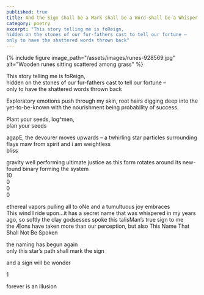 ```yaml
---
published: true
title: And the Sign shall be a Mark shall be a Word shall be a Whisper
category: poetry
excerpt: "This story telling me is foReign,  
hidden on the stones of our fur-fathers cast to tell our fortune –  
only to have the shattered words thrown back"
---
```

{% include figure image_path="/assets/images/runes-928569.jpg" alt="Wooden runes sitting scattered among grass" %}

This story telling me is foReign,  
hidden on the stones of our fur-fathers cast to tell our fortune –  
only to have the shattered words thrown back

Exploratory emotions push through my skin, root hairs digging deep into the yet-to-be-known with the nourishment being probability of success.

Plant your seeds, log^men,  
plan your seeds

agapE, the devourer moves upwards – a twhirling star particles surrounding flays maw from spirit and i am   weightless  
bliss

gravity well performing ultimate justice as this form rotates around its new-found binary forming the system  
10  
0  
0  
0

ethereal vapors pulling all to oNe and a tumultuous joy embraces  
This wind I ride upon…it has a secret name that was whispered in my years ago, so softly the clay godsesses spoke this talisMan’s true sign to me  
the Æons have taken more than our perception, but also This Name That Shall Not Be Spoken

the naming has begun again  
only this star’s path shall mark the sign

and a sign will be wonder

1

forever is an illusion
